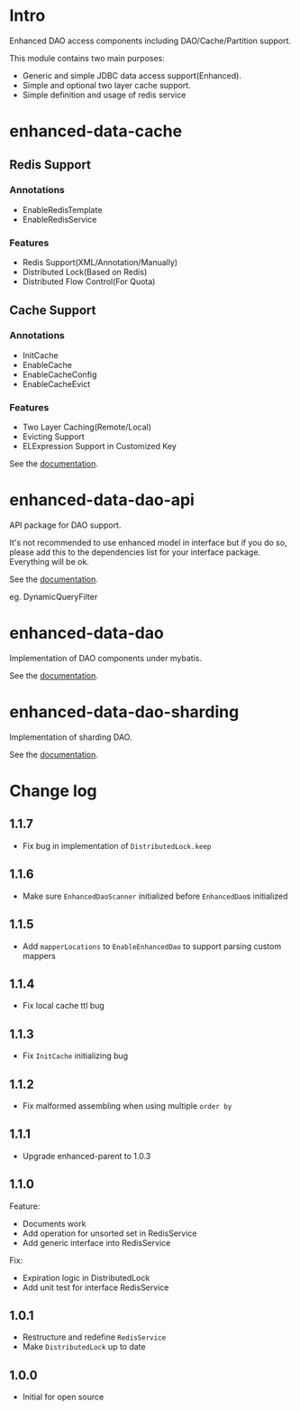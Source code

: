 # Intro
Enhanced DAO access components including DAO/Cache/Partition support.

This module contains two main purposes:

* Generic and simple JDBC data access support(Enhanced).
* Simple and optional two layer cache support.
* Simple definition and usage of redis service

# enhanced-data-cache
## Redis Support
### Annotations
* EnableRedisTemplate
* EnableRedisService

### Features
* Redis Support(XML/Annotation/Manually)
* Distributed Lock(Based on Redis)
* Distributed Flow Control(For Quota)

## Cache Support
### Annotations
* InitCache
* EnableCache
* EnableCacheConfig
* EnableCacheEvict

### Features
* Two Layer Caching(Remote/Local)
* Evicting Support
* ELExpression Support in Customized Key

See the [documentation](enhanced-data-cache/README.md).

# enhanced-data-dao-api
API package for DAO support.

It's not recommended to use enhanced model in interface but if you do so, please add this to the dependencies list for your interface package. Everything will be ok.

See the [documentation](enhanced-data-dao-api/README.md).

eg. DynamicQueryFilter  

# enhanced-data-dao
Implementation of DAO components under mybatis.

See the [documentation](enhanced-data-dao/README.md).

# enhanced-data-dao-sharding
Implementation of sharding DAO.

See the [documentation](enhanced-data-dao-sharding/README.md).

# Change log
## 1.1.7
* Fix bug in implementation of `DistributedLock.keep`

## 1.1.6
* Make sure `EnhancedDaoScanner` initialized before `EnhancedDao`s initialized

## 1.1.5
* Add `mapperLocations` to `EnableEnhancedDao` to support parsing custom mappers

## 1.1.4
* Fix local cache ttl bug

## 1.1.3
* Fix `InitCache` initializing bug

## 1.1.2
* Fix malformed assembling when using multiple `order by`

## 1.1.1
* Upgrade enhanced-parent to 1.0.3

## 1.1.0
Feature:
* Documents work
* Add operation for unsorted set in RedisService
* Add generic interface into RedisService

Fix:
* Expiration logic in DistributedLock
* Add unit test for interface RedisService

## 1.0.1
* Restructure and redefine `RedisService`
* Make `DistributedLock` up to date

## 1.0.0
* Initial for open source


